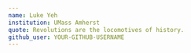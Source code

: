 ```yaml
---
name: Luke Yeh 
institution: UMass Amherst 
quote: Revolutions are the locomotives of history. 
github_user: YOUR-GITHUB-USERNAME
---
```


